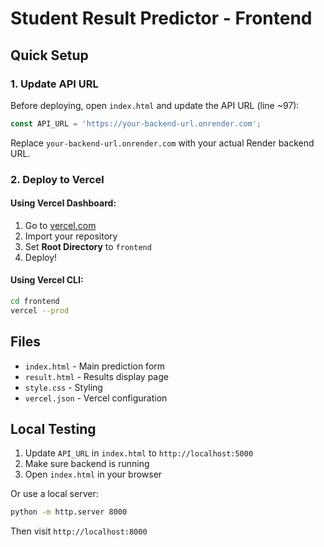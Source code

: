 # Student Result Predictor - Frontend

## Quick Setup

### 1. Update API URL

Before deploying, open `index.html` and update the API URL (line ~97):

```javascript
const API_URL = 'https://your-backend-url.onrender.com';
```

Replace `your-backend-url.onrender.com` with your actual Render backend URL.

### 2. Deploy to Vercel

#### Using Vercel Dashboard:
1. Go to [vercel.com](https://vercel.com)
2. Import your repository
3. Set **Root Directory** to `frontend`
4. Deploy!

#### Using Vercel CLI:
```bash
cd frontend
vercel --prod
```

## Files

- `index.html` - Main prediction form
- `result.html` - Results display page
- `style.css` - Styling
- `vercel.json` - Vercel configuration

## Local Testing

1. Update `API_URL` in `index.html` to `http://localhost:5000`
2. Make sure backend is running
3. Open `index.html` in your browser

Or use a local server:
```bash
python -m http.server 8000
```

Then visit `http://localhost:8000`

